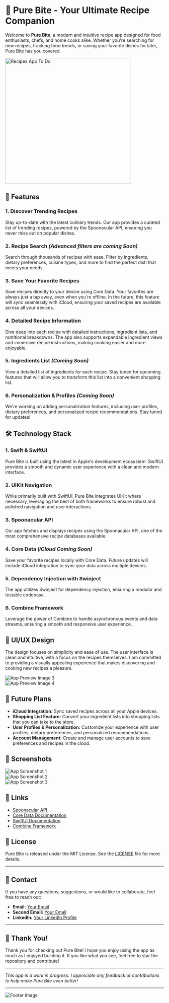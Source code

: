 # 🍴 Pure Bite - Your Ultimate Recipe Companion

Welcome to **Pure Bite**, a modern and intuitive recipe app designed for food enthusiasts, chefs, and home cooks alike. Whether you're searching for new recipes, tracking food trends, or saving your favorite dishes for later, Pure Bite has you covered.

<img width="400" alt="Recipes App To Do" src="https://github.com/user-attachments/assets/feed29b9-3363-4f4e-b31b-bda31d24be28">

## 🚀 Features

### 1. **Discover Trending Recipes**
Stay up-to-date with the latest culinary trends. Our app provides a curated list of trending recipes, powered by the Spoonacular API, ensuring you never miss out on popular dishes.

### 2. **Recipe Search** *(Advanced filters are coming Soon)*
Search through thousands of recipes with ease. Filter by ingredients, dietary preferences, cuisine types, and more to find the perfect dish that meets your needs.

### 3. **Save Your Favorite Recipes**
Save recipes directly to your device using Core Data. Your favorites are always just a tap away, even when you're offline. In the future, this feature will sync seamlessly with iCloud, ensuring your saved recipes are available across all your devices.

### 4. **Detailed Recipe Information**
Dive deep into each recipe with detailed instructions, ingredient lists, and nutritional breakdowns. The app also supports expandable ingredient views and immersive recipe instructions, making cooking easier and more enjoyable.

### 5. **Ingredients List** *(Coming Soon)*
View a detailed list of ingredients for each recipe. Stay tuned for upcoming features that will allow you to transform this list into a convenient shopping list.

### 6. **Personalization & Profiles** *(Coming Soon)*
We're working on adding personalization features, including user profiles, dietary preferences, and personalized recipe recommendations. Stay tuned for updates!

## 🛠️ Technology Stack

### 1. **Swift & SwiftUI**
Pure Bite is built using the latest in Apple's development ecosystem. SwiftUI provides a smooth and dynamic user experience with a clean and modern interface.

### 2. **UIKit Navigation**
While primarily built with SwiftUI, Pure Bite integrates UIKit where necessary, leveraging the best of both frameworks to ensure robust and polished navigation and user interactions.

### 3. **Spoonacular API**
Our app fetches and displays recipes using the Spoonacular API, one of the most comprehensive recipe databases available.

### 4. **Core Data** *(iCloud Coming Soon)*
Save your favorite recipes locally with Core Data. Future updates will include iCloud integration to sync your data across multiple devices.

### 5. **Dependency Injection with Swinject**
The app utilizes Swinject for dependency injection, ensuring a modular and testable codebase.

### 6. **Combine Framework**
Leverage the power of Combine to handle asynchronous events and data streams, ensuring a smooth and responsive user experience.

## 🎨 UI/UX Design

The design focuses on simplicity and ease of use. The user interface is clean and intuitive, with a focus on the recipes themselves. I am committed to providing a visually appealing experience that makes discovering and cooking new recipes a pleasure.

![App Preview Image 3](#)  
![App Preview Image 4](#)

## 🚧 Future Plans

- **iCloud Integration:** Sync saved recipes across all your Apple devices.
- **Shopping List Feature:** Convert your ingredient lists into shopping lists that you can take to the store.
- **User Profiles & Personalization:** Customize your experience with user profiles, dietary preferences, and personalized recommendations.
- **Account Management:** Create and manage user accounts to save preferences and recipes in the cloud.

## 📸 Screenshots

![App Screenshot 1](#)  
![App Screenshot 2](#)  
![App Screenshot 3](#)

## 🔗 Links

- [Spoonacular API](https://spoonacular.com/food-api)
- [Core Data Documentation](https://developer.apple.com/documentation/coredata/)
- [SwiftUI Documentation](https://developer.apple.com/documentation/swiftui/)
- [Combine Framework](https://developer.apple.com/documentation/combine)

## 📜 License

Pure Bite is released under the MIT License. See the [LICENSE](LICENSE) file for more details.

---

## 📧 Contact

If you have any questions, suggestions, or would like to collaborate, feel free to reach out:

- **Email:** [Your Email](mailto:bonney977@gmail.com)
- **Second Email:** [Your Email](mailto:xander1100001@gmail.com)
- **LinkedIn:** [Your LinkedIn Profile](https://www.linkedin.com/in/xander1100001)

---

## 🎉 Thank You!

Thank you for checking out Pure Bite! I hope you enjoy using the app as much as I enjoyed building it. If you like what you see, feel free to star the repository and contribute!

---

*This app is a work in progress. I appreciate any feedback or contributions to help make Pure Bite even better!*

---

![Footer Image](#)

